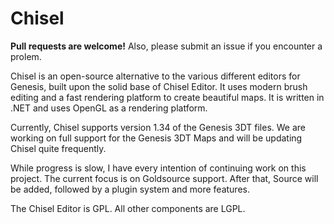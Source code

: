 Chisel
======

**Pull requests are welcome!** Also, please submit an issue if you encounter a prolem.

Chisel is an open-source alternative to the various different editors for Genesis, built upon the solid base of Chisel Editor. It uses modern brush editing and a fast rendering platform to create beautiful maps. It is written in .NET and uses OpenGL as a rendering platform.

Currently, Chisel supports version 1.34 of the Genesis 3DT files. We are working on full support for the Genesis 3DT Maps and will be updating Chisel quite frequently.

While progress is slow, I have every intention of continuing work on this project. The current focus is on Goldsource support. After that, Source will be added, followed by a plugin system and more features.

The Chisel Editor is GPL. All other components are LGPL.

[1]: http://nemesis.thewavelength.net/index.php?p=35
[2]: http://Chisel-editor.com/

